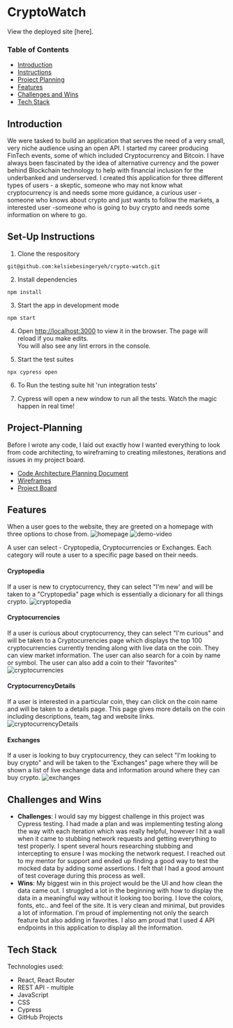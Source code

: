 # CryptoWatch

View the deployed site [here].

### Table of Contents
- [Introduction](#introduction)
- [Instructions](#set-up-instructions)
- [Project Planning](#project-planning)
- [Features](#features)
- [Challenges and Wins](#challenges-and-wins)
- [Tech Stack](#tech-stack)

## Introduction
We were tasked to build an application that serves the need of a very small, very niche audience using an open API. I started my career producing FinTech events, some of which included Cryptocurrency and Bitcoin. I have always been fascinated by the idea of alternative currency and the power behind Blockchain technology to help with financial inclusion for the underbanked and underserved. I created this application for three different types of users - a skeptic, someone who may not know what cryptocurrency is and needs some more guidance, a curious user - someone who knows about crypto and just wants to follow the markets, a interested user -someone who is going to buy crypto and needs some information on where to go.

## Set-Up Instructions
1. Clone the respository

```git@github.com:kelsiebesingeryeh/crypto-watch.git```

2. Install dependencies

```npm install```

3. Start the app in development mode

```npm start```

4. Open [http://localhost:3000](http://localhost:3000) to view it in the browser.
The page will reload if you make edits.\
You will also see any lint errors in the console.

5. Start the test suites

```npx cypress open```

6. To Run the testing suite hit 'run integration tests'

7. Cypress will open a new window to run all the tests. Watch the magic happen in real time!

## Project-Planning
Before I wrote any code, I laid out exactly how I wanted everything to look from code architecting, to wireframing to creating milestones, iterations and issues in my project board.
- [Code Architecture Planning Document](https://docs.google.com/spreadsheets/d/1SW2n_IZGMDNepVv4uPsDmclpP6XuVnBtv2_5lyqu8-0/edit?usp=sharing)
- [Wireframes](https://kelsielbesinger81110.invisionapp.com/freehand/cryptopedia-XyQLeHM2u)
- [Project Board](https://github.com/kelsiebesingeryeh/crypto-watch/projects/1)

## Features
When a user goes to the website, they are greeted on a homepage with three options to chose from.
![homepage](https://i.imgur.com/1k9T6bw.png)
![demo-video](https://media.giphy.com/media/fB7DjuTJerp03OYMJo/giphy.gif)

A user can select - Cryptopedia, Cryptocurrencies or Exchanges. Each category will route a user to a specific page based on their needs.

#### Cryptopedia
If a user is new to cryptocurrency, they can select "I'm new' and will be taken to a "Cryptopedia" page which is essentially a dicionary for all things crypto.
![cryptopedia](https://i.imgur.com/plTByvj.png)

#### Cryptocurrencies
If a user is curious about cryptocurrency, they can select "I'm curious" and will be taken to a Cryptocurrencies page which displays the top 100 cryptocurrencies currently trending along with live data on the coin. They can view market information. The user can also search for a coin by name or symbol. The user can also add a coin to their "favorites"
![cryptocurrencies](https://i.imgur.com/e92XMd4.png)

#### CryptocurrencyDetails
If a user is interested in a particular coin, they can click on the coin name and will be taken to a details page. This page gives more details on the coin including descriptions, team, tag and website links.
![cryptocurrencyDetails](https://i.imgur.com/CF3gQwZ.png)

#### Exchanges
If a user is looking to buy cryptocurrency, they can select "I'm looking to buy crypto" and will be taken to the 'Exchanges" page where they will be shown a list of live exchange data and information around where they can buy crypto.
![exchanges](https://i.imgur.com/le1Pv4y.png)


## Challenges and Wins
* **Challenges**: I would say my biggest challenge in this project was Cypress testing. I had made a plan and was implementing testing along the way with each iteration which was really helpful, however I hit a wall when it came to stubbing network requests and getting everything to test properly. I spent several hours researching stubbing and intercepting to ensure I was mocking the network request. I reached out to my mentor for support and ended up finding a good way to test the mocked data by adding some assertions. I felt that I had a good amount of test coverage during this process as well.
* **Wins**: My biggest win in this project would be the UI and how clean the data came out. I struggled a lot in the beginning with how to display the data in a meaningful way without it looking too boring. I love the colors, fonts, etc.. and feel of the site. It is very clean and minimal, but provides a lot of information. I'm proud of implementing not only the search feature but also adding in favorites. I also am proud that I used 4 API endpoints in this application to display all the information.  

## Tech Stack
Technologies used: 
* React, React Router
* REST API - multiple
* JavaScript
* CSS
* Cypress
* GitHub Projects

